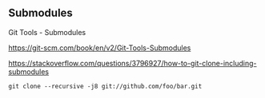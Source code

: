## Submodules

Git Tools - Submodules

https://git-scm.com/book/en/v2/Git-Tools-Submodules


https://stackoverflow.com/questions/3796927/how-to-git-clone-including-submodules

`git clone --recursive -j8 git://github.com/foo/bar.git`
